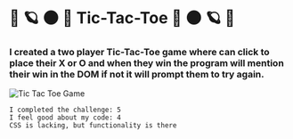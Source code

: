 # :stars: :ringed_planet: :new_moon: :milky_way:  Tic-Tac-Toe  :milky_way: :new_moon: :ringed_planet: :stars:

### I created a two player Tic-Tac-Toe game where can click to place their X or O and when they win the program will mention their win in the DOM if not it will prompt them to try again. 

![Tic Tac Toe Game](https://i.imgur.com/iGhe6qv.gif)

```
I completed the challenge: 5
I feel good about my code: 4
CSS is lacking, but functionality is there
```
